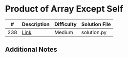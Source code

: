 # Product of Array Except Self
|#|Description|Difficulty|Solution File|
|-|-|-|-|
|238|[Link](https://leetcode.com/problems/product-of-array-except-self/)|Medium|solution.py|

## Additional Notes
